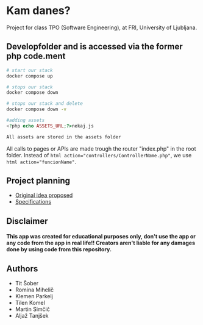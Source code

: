 # Kam danes?

Project for class TPO (Software Engineering), at FRI, University of Ljubljana.

## Developfolder and is accessed via the former php code.ment

```bash
# start our stack
docker compose up

# stops our stack
docker compose down

# stops our stack and delete
docker compose down -v

```
```php
#adding assets
<?php echo ASSETS_URL;?>nekaj.js

All assets are stored in the assets folder
```

All calls to pages or APIs are made trough the router "index.php" in the root folder. Instead of ```html action="controllers/ControllerName.php"```, we use ```html action="funcionName"```.

## Project planning

- [Original idea proposed](./.idea/original_idea_porposed.md)
- [Specifications](./.idea/specifikacije.md)

## Disclaimer

#### This app was created for educational purposes only, don't use the app or any code from the app in real life!! Creators aren't liable for any damages done by using code from this repository.

## Authors

- Tit Šober
- Romina Mihelič
- Klemen Parkelj
- Tilen Komel
- Martin Simčič
- Aljaž Tanjšek
